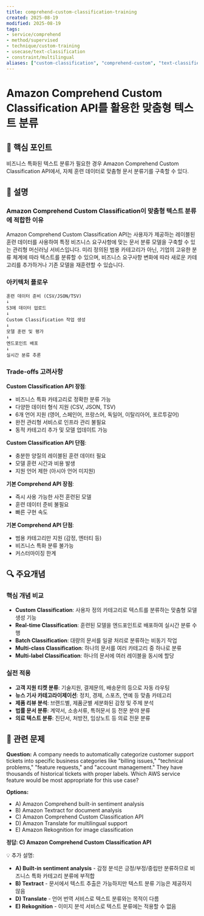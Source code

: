 ```yaml
---
title: comprehend-custom-classification-training
created: 2025-08-19
modified: 2025-08-19
tags:
- service/comprehend
- method/supervised
- technique/custom-training
- usecase/text-classification
- constraint/multilingual
aliases: ["custom-classification", "comprehend-custom", "text-classifier"]
---
```


# Amazon Comprehend Custom Classification API를 활용한 맞춤형 텍스트 분류

## 🎯 핵심 포인트

비즈니스 특화된 텍스트 분류가 필요한 경우 Amazon Comprehend Custom Classification API에서, 자체 훈련 데이터로 맞춤형 문서 분류기를 구축할 수 있다.

## 📝 설명

### Amazon Comprehend Custom Classification이 맞춤형 텍스트 분류에 적합한 이유

Amazon Comprehend Custom Classification API는 사용자가 제공하는 레이블된 훈련 데이터를 사용하여 특정 비즈니스 요구사항에 맞는 문서 분류 모델을 구축할 수 있는 관리형 머신러닝 서비스입니다. 미리 정의된 범용 카테고리가 아닌, 기업의 고유한 분류 체계에 따라 텍스트를 분류할 수 있으며, 비즈니스 요구사항 변화에 따라 새로운 카테고리를 추가하거나 기존 모델을 재훈련할 수 있습니다.

### 아키텍처 플로우

```
훈련 데이터 준비 (CSV/JSON/TSV)
↓
S3에 데이터 업로드
↓
Custom Classification 작업 생성
↓
모델 훈련 및 평가
↓
엔드포인트 배포
↓
실시간 분류 추론
```

### Trade-offs 고려사항

**Custom Classification API 장점**:
- 비즈니스 특화 카테고리로 정확한 분류 가능
- 다양한 데이터 형식 지원 (CSV, JSON, TSV)
- 6개 언어 지원 (영어, 스페인어, 프랑스어, 독일어, 이탈리아어, 포르투갈어)
- 완전 관리형 서비스로 인프라 관리 불필요
- 동적 카테고리 추가 및 모델 업데이트 가능

**Custom Classification API 단점**:
- 충분한 양질의 레이블된 훈련 데이터 필요
- 모델 훈련 시간과 비용 발생
- 지원 언어 제한 (아시아 언어 미지원)

**기본 Comprehend API 장점**:
- 즉시 사용 가능한 사전 훈련된 모델
- 훈련 데이터 준비 불필요
- 빠른 구현 속도

**기본 Comprehend API 단점**:
- 범용 카테고리만 지원 (감정, 엔터티 등)
- 비즈니스 특화 분류 불가능
- 커스터마이징 한계

## 🔍 주요개념

### 핵심 개념 비교

- **Custom Classification**: 사용자 정의 카테고리로 텍스트를 분류하는 맞춤형 모델 생성 기능
- **Real-time Classification**: 훈련된 모델을 엔드포인트로 배포하여 실시간 분류 수행
- **Batch Classification**: 대량의 문서를 일괄 처리로 분류하는 비동기 작업
- **Multi-class Classification**: 하나의 문서를 여러 카테고리 중 하나로 분류
- **Multi-label Classification**: 하나의 문서에 여러 레이블을 동시에 할당

### 실전 적용

- **고객 지원 티켓 분류**: 기술지원, 결제문의, 배송문의 등으로 자동 라우팅
- **뉴스 기사 카테고라이제이션**: 정치, 경제, 스포츠, 연예 등 맞춤 카테고리
- **제품 리뷰 분석**: 브랜드별, 제품군별 세분화된 감정 및 주제 분석
- **법률 문서 분류**: 계약서, 소송서류, 특허문서 등 전문 분야 분류
- **의료 텍스트 분류**: 진단서, 처방전, 임상노트 등 의료 전문 분류

## 📝 관련 문제

**Question:** A company needs to automatically categorize customer support tickets into specific business categories like "billing issues," "technical problems," "feature requests," and "account management." They have thousands of historical tickets with proper labels. Which AWS service feature would be most appropriate for this use case?

**Options:**

- A) Amazon Comprehend built-in sentiment analysis
- B) Amazon Textract for document analysis
- C) Amazon Comprehend Custom Classification API
- D) Amazon Translate for multilingual support
- E) Amazon Rekognition for image classification

**정답: C) Amazon Comprehend Custom Classification API**

💡 추가 설명:

- **A) Built-in sentiment analysis** - 감정 분석은 긍정/부정/중립만 분류하므로 비즈니스 특화 카테고리 분류에 부적합
- **B) Textract** - 문서에서 텍스트 추출은 가능하지만 텍스트 분류 기능은 제공하지 않음
- **D) Translate** - 언어 번역 서비스로 텍스트 분류와는 목적이 다름
- **E) Rekognition** - 이미지 분석 서비스로 텍스트 분류에는 적용할 수 없음